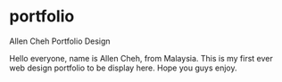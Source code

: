 # portfolio
Allen Cheh Portfolio Design

Hello everyone, name is Allen Cheh, from Malaysia. This is my first ever web design portfolio to be display here.
Hope you guys enjoy.
